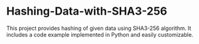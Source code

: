 # Hashing-Data-with-SHA3-256
This project provides hashing of given data using SHA3-256 algorithm. It includes a code example implemented in Python and easily customizable.
